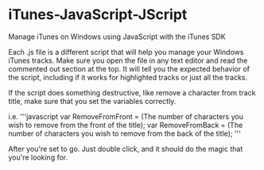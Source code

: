 iTunes-JavaScript-JScript
=========================

Manage iTunes on Windows using JavaScript with the iTunes SDK


Each .js file is a different script that will help you manage your Windows iTunes tracks. Make sure you open the file in any text editor and read the commented out section at the top. It will tell you the expected behavior of the script, including if it works for highlighted tracks or just all the tracks.


If the script does something destructive, like remove a character from track title, make sure that you set the variables correctly.

i.e.
'''javascript
var RemoveFromFront = (The number of characters you wish to remove from the front of the title);
var RemoveFromBack = (The number of characters you wish to remove from the back of the title);
'''

After you're set to go. Just double click, and it should do the magic that you're looking for.
